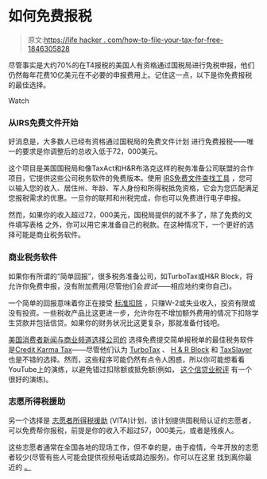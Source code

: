 # 如何免费报税

> 原文:[https://life hacker . com/how-to-file-your-tax-for-free-1846305828](https://lifehacker.com/how-to-file-your-taxes-for-free-1846305828)

尽管事实是大约70%的在T4报税的美国人有资格通过国税局进行免税申报，他们仍然每年花费10亿美元在不必要的申报费用上。记住这一点，以下是你免费报税的最佳选择。

Watch

### 从IRS免费文件开始

好消息是，大多数人已经有资格通过国税局的免费文件计划 进行免费报税——唯一的要求是你调整后的总收入低于72，000美元。

这个项目是美国国税局和像TaxAct和H&R布洛克这样的税务准备公司联盟的合作项目，它提供这些公司税务软件的免费版本。使用 [IRS免费文件查找工具](https://apps.irs.gov/app/freeFile/filing-status) ，您可以输入您的收入、居住州、年龄、军人身份和所得税抵免资格，它会为您匹配满足您报税需求的优惠。一旦你的联邦和州税完成，你也可以免费进行电子申报。

然而，如果你的收入超过72，000美元，国税局提供的就不多了，除了免费的文件填写表格 之外，你可以用它来准备自己的税款。在这种情况下，一个更好的选择可能是商业税务软件。

### **商业税务软件**

如果你有所谓的“简单回报”，很多税务准备公司，如TurboTax或H&R Block，将允许你免费申报，没有附加费用(尽管他们会*尝试*——相应地约束你自己)。

一个简单的回报意味着你正在接受 [标准扣除](https://www.investopedia.com/terms/s/standarddeduction.asp) ，只赚W-2或失业收入，投资有限或没有投资。一些税收产品比这更进一步，允许你在不增加额外费用的情况下扣除学生贷款并包括信贷。如果你的财务状况比这更复杂，那就准备付钱吧。

[美国消费者新闻与商业频道选择公司的](https://www.cnbc.com/select/simple-tax-returns/) 选择免费提交简单报税单的最佳税务软件是[Credit Karma Tax](https://www.creditkarma.com/tax)——尽管他们认为 [TurboTax](https://www.kqzyfj.com/click-100236640-14404156?sid=textlink_TurboTax_tax) 、 [H & R Block](https://oc.brcclx.com/t/?lid=26675975&cr=26186&last_updated=1575340827) 和 [TaxSlayer](https://www.jdoqocy.com/click-100236640-14398781?sid=textlink_TaxSlayer_tax) 也是不错的选择。然而，这些程序可能仍然有点令人困惑，所以你可能想看看YouTube上的演练，以避免错过扣除额或抵免额(例如， [这个信贷业税评](https://www.youtube.com/watch?v=A_Xp3Y_1ZiQ) 有一个很好的演练)。

### **志愿所得税援助**

另一个选择是 [志愿者所得税援助](https://www.irs.gov/individuals/free-tax-return-preparation-for-qualifying-taxpayers) (VITA)计划，该计划提供国税局认证的志愿者，可以免费帮你报税，前提是你的收入不超过57，000美元，或者是残疾人。

这些志愿者通常在全国各地的现场工作，但不幸的是，由于疫情，今年开放的志愿者较少(尽管有些人可能会提供视频电话或路边服务)。你可以在这里 找到离你最近的 [。](https://irs.treasury.gov/freetaxprep/)
